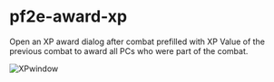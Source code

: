 # pf2e-award-xp
 
Open an XP award dialog after combat prefilled with XP Value of the previous combat to award all PCs who were part of the combat. 

![XPwindow](https://github.com/jsavko/pf2e-award-xp/assets/192591/af5c7a4b-1594-4d39-b4e5-29466fa7b962)